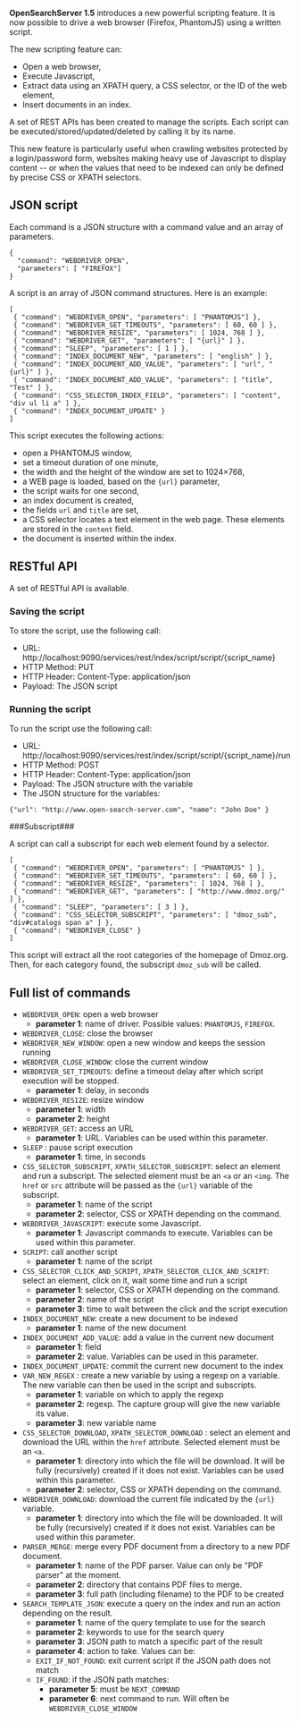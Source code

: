**OpenSearchServer 1.5** introduces a new powerful scripting feature. It is now possible to drive a web browser (Firefox, PhantomJS) using a written script.

The new scripting feature can:

* Open a web browser,
* Execute Javascript,
* Extract data using an XPATH query, a CSS selector, or the ID of the web element,
* Insert documents in an index.

A set of REST APIs has been created to manage the scripts. Each script can be executed/stored/updated/deleted by calling it by its name.

This new feature is particularly useful when crawling websites protected by a login/password form, websites making heavy use of Javascript to display content -- or when the values that need to be indexed can only be defined by precise CSS or XPATH selectors.

 

## JSON script

Each command is a JSON structure with a command value and an array of parameters.


    {
      "command": "WEBDRIVER_OPEN",
      "parameters": [ "FIREFOX"]
    }

A script is an array of JSON command structures. Here is an example:


    [
     { "command": "WEBDRIVER_OPEN", "parameters": [ "PHANTOMJS"] },
     { "command": "WEBDRIVER_SET_TIMEOUTS", "parameters": [ 60, 60 ] },
     { "command": "WEBDRIVER_RESIZE", "parameters": [ 1024, 768 ] },
     { "command": "WEBDRIVER_GET", "parameters": [ "{url}" ] },
     { "command": "SLEEP", "parameters": [ 1 ] },
     { "command": "INDEX_DOCUMENT_NEW", "parameters": [ "english" ] },
     { "command": "INDEX_DOCUMENT_ADD_VALUE", "parameters": [ "url", "{url}" ] },
     { "command": "INDEX_DOCUMENT_ADD_VALUE", "parameters": [ "title", "Test" ] },
     { "command": "CSS_SELECTOR_INDEX_FIELD", "parameters": [ "content", "div ul li a" ] },
     { "command": "INDEX_DOCUMENT_UPDATE" }
    ]

This script executes the following actions:

* open a PHANTOMJS window,
* set a timeout duration of one minute,
* the width and the height of the window are set to 1024×768,
* a WEB page is loaded, based on the `{url}` parameter,
* the script waits for one second,
* an index document is created,
* the fields `url` and `title` are set,
* a CSS selector locates a text element in the web page. These elements are stored in the `content` field.
* the document is inserted within the index.

## RESTful API

A set of RESTful API is available.

### Saving the script

To store the script, use the following call:

* URL: http://localhost:9090/services/rest/index/script/script/{script_name}
* HTTP Method: PUT
* HTTP Header: Content-Type: application/json
* Payload: The JSON script

### Running the script

To run the script use the following call:

* URL: http://localhost:9090/services/rest/index/script/script/{script_name}/run
* HTTP Method: POST
* HTTP Header: Content-Type: application/json
* Payload: The JSON structure with the variable
* The JSON structure for the variables:

`{"url": "http://www.open-search-server.com", "name": "John Doe" }`

###Subscript###

A script can call a subscript for each web element found by a selector.

  
    [
     { "command": "WEBDRIVER_OPEN", "parameters": [ "PHANTOMJS" ] },
     { "command": "WEBDRIVER_SET_TIMEOUTS", "parameters": [ 60, 60 ] },
     { "command": "WEBDRIVER_RESIZE", "parameters": [ 1024, 768 ] },
     { "command": "WEBDRIVER_GET", "parameters": [ "http://www.dmoz.org/" ] },
     { "command": "SLEEP", "parameters": [ 3 ] },
     { "command": "CSS_SELECTOR_SUBSCRIPT", "parameters": [ "dmoz_sub", "div#catalogs span a" ] },
     { "command": "WEBDRIVER_CLOSE" }
    ]

This script will extract all the root categories of the homepage of Dmoz.org. Then, for each category found, the subscript `dmoz_sub` will be called.

## Full list of commands

* `WEBDRIVER_OPEN`: open a web browser
	* **parameter 1**: name of driver. Possible values: `PHANTOMJS`, `FIREFOX`.
* `WEBDRIVER_CLOSE`: close the browser
* `WEBDRIVER_NEW_WINDOW`: open a new window and keeps the session running
* `WEBDRIVER_CLOSE_WINDOW`: close the current window
* `WEBDRIVER_SET_TIMEOUTS`: define a timeout delay after which script execution will be stopped.
	* **parameter 1**: delay, in seconds
* `WEBDRIVER_RESIZE`: resize window
	* **parameter 1**: width
	* **parameter 2**: height
* `WEBDRIVER_GET`: access an URL
	* **parameter 1**: URL. Variables can be used within this parameter.
* `SLEEP` : pause script execution
	* **parameter 1**: time, in seconds
* `CSS_SELECTOR_SUBSCRIPT`, `XPATH_SELECTOR_SUBSCRIPT`: select an element and run a subscript. The selected element must be an `<a` or an `<img`. The `href` or `src` attribute will be passed as the `{url}` variable of the subscript.
	* **parameter 1**: name of the script  
	* **parameter 2**: selector, CSS or XPATH depending on the command.
* `WEBDRIVER_JAVASCRIPT`: execute some Javascript.
	* **parameter 1**: Javascript commands to execute. Variables can be used within this parameter.
* `SCRIPT`: call another script
	* **parameter 1**: name of the script
* `CSS_SELECTOR_CLICK_AND_SCRIPT`, `XPATH_SELECTOR_CLICK_AND_SCRIPT`: select an element, click on it, wait some time and run a script
	* **parameter 1**: selector, CSS or XPATH depending on the command.
	* **parameter 2**: name of the script
	* **parameter 3**: time to wait between the click and the script execution
* `INDEX_DOCUMENT_NEW`: create a new document to be indexed
	* **parameter 1**: name of the new document
* `INDEX_DOCUMENT_ADD_VALUE`: add a value in the current new document
	* **parameter 1**: field
	* **parameter 2**: value. Variables can be used in this parameter.
* `INDEX_DOCUMENT_UPDATE`: commit the current new document to the index
* `VAR_NEW_REGEX` : create a new variable by using a regexp on a variable. The new variable can then be used in the script and subscripts.
	* **parameter 1**: variable on which to apply the regexp
	* **parameter 2**: regexp. The capture group will give the new variable its value.
	* **parameter 3**: new variable name
* `CSS_SELECTOR_DOWNLOAD`, `XPATH_SELECTOR_DOWNLOAD` : select an element and download the URL within the `href` attribute. Selected element must be an `<a`.
	* **parameter 1**: directory into which the file will be download. It will be fully (recursively) created if it does not exist. Variables can be used within this parameter.
	* **parameter 2**: selector, CSS or XPATH depending on the command.
* `WEBDRIVER_DOWNLOAD`: download the current file indicated by the `{url}` variable.
	* **parameter 1**: directory into which the file will be downloaded. It will be fully (recursively) created if it does not exist. Variables can be used within this parameter.
* `PARSER_MERGE`: merge every PDF document from a directory to a new PDF document.
	* **parameter 1**: name of the PDF parser. Value can only be "PDF parser" at the moment.
	* **parameter 2**: directory that contains PDF files to merge.
	* **parameter 3**: full path (including filename) to the PDF to be created
* `SEARCH_TEMPLATE_JSON`: execute a query on the index and run an action depending on the result.
	* **parameter 1**: name of the query template to use for the search
	* **parameter 2**: keywords to use for the search query
	* **parameter 3**: JSON path to match a specific part of the result
	* **parameter 4**: action to take. Values can be:
    * `EXIT_IF_NOT_FOUND`: exit current script if the JSON path does not match
    * `IF_FOUND`: if the JSON path matches:
		* **parameter 5**: must be `NEXT_COMMAND`
		* **parameter 6**: next command to run. Will often be `WEBDRIVER_CLOSE_WINDOW`